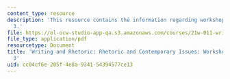 ```yaml
---
content_type: resource
description: 'This resource contains the information regarding workshop: assignment
  3.'
file: https://ol-ocw-studio-app-qa.s3.amazonaws.com/courses/21w-011-writing-and-rhetoric-rhetoric-and-contemporary-issues-fall-2015/cc04cf6e205f4e8a934154394577ce13_MIT21W_011F15_workshop.pdf
file_type: application/pdf
resourcetype: Document
title: 'Writing and Rhetoric: Rhetoric and Contemporary Issues: Workshop: Assignment
  3'
uid: cc04cf6e-205f-4e8a-9341-54394577ce13
---
```

